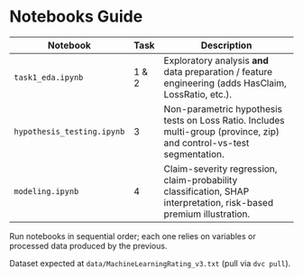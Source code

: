 
# Notebooks Guide

| Notebook | Task | Description |
|----------|------|-------------|
| `task1_eda.ipynb` | 1 & 2 | Exploratory analysis **and** data preparation / feature engineering (adds HasClaim, LossRatio, etc.). |
| `hypothesis_testing.ipynb` | 3 | Non-parametric hypothesis tests on Loss Ratio. Includes multi-group (province, zip) and control-vs-test segmentation. |
| `modeling.ipynb` | 4 | Claim-severity regression, claim-probability classification, SHAP interpretation, risk-based premium illustration. |

Run notebooks in sequential order; each one relies on variables or processed data produced by the previous.

Dataset expected at `data/MachineLearningRating_v3.txt` (pull via `dvc pull`).

